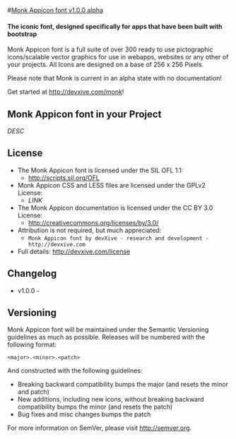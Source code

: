 #[Monk Appicon font v1.0.0 alpha](http://devxive.com/monk)
#### The iconic font, designed specifically for apps that have been built with bootstrap

Monk Appicon font is a full suite of over 300 ready to use pictographic icons/scalable vector graphics for use in webapps, websites or any other of your projects. All Icons are designed on a base of 256 x 256 Pixels.


Please note that Monk is current in an alpha state with no documentation!


Get started at http://devxive.com/monk!

## Monk Appicon font in your Project
  _DESC_

## License
- The Monk Appicon font is licensed under the SIL OFL 1.1:
  - http://scripts.sil.org/OFL
- Monk Appicon CSS and LESS files are licensed under the GPLv2 License:
  - _LINK_
- The Monk Appicon documentation is licensed under the CC BY 3.0 License:
  - http://creativecommons.org/licenses/by/3.0/
- Attribution is not required, but much appreciated:
  - `Monk Appicon font by devXive - research and development - http://devxive.com`
- Full details: http://devxive.com/license

## Changelog
- v1.0.0 - 

## Versioning
Monk Appicon font will be maintained under the Semantic Versioning guidelines as much as possible. Releases will be numbered with the following format:

`<major>.<minor>.<patch>`

And constructed with the following guidelines:

* Breaking backward compatibility bumps the major (and resets the minor and patch)
* New additions, including new icons, without breaking backward compatibility bumps the minor (and resets the patch)
* Bug fixes and misc changes bumps the patch

For more information on SemVer, please visit http://semver.org.

